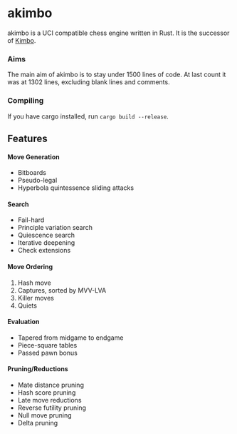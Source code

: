 # akimbo

akimbo is a UCI compatible chess engine written in Rust.
It is the successor of [Kimbo](https://github.com/JacquesRW/Kimbo).

### Aims
The main aim of akimbo is to stay under 1500 lines of code.
At last count it was at 1302 lines, excluding blank lines and comments.

### Compiling
If you have cargo installed, run `cargo build --release`.

## Features

#### Move Generation
- Bitboards
- Pseudo-legal
- Hyperbola quintessence sliding attacks

#### Search
- Fail-hard
- Principle variation search
- Quiescence search
- Iterative deepening
- Check extensions

#### Move Ordering
1. Hash move
2. Captures, sorted by MVV-LVA
3. Killer moves
4. Quiets

#### Evaluation
- Tapered from midgame to endgame
- Piece-square tables
- Passed pawn bonus

#### Pruning/Reductions
- Mate distance pruning
- Hash score pruning
- Late move reductions
- Reverse futility pruning
- Null move pruning
- Delta pruning
